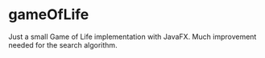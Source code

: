 # gameOfLife

Just a small Game of Life implementation with JavaFX. Much improvement needed for the search algorithm.
